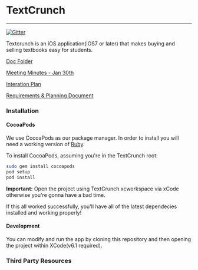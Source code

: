 # TextCrunch
---

[![Gitter](https://badges.gitter.im/Join%20Chat.svg)](https://gitter.im/gcoomber/TextCrunch?utm_source=badge&utm_medium=badge&utm_campaign=pr-badge&utm_content=badge)

Textcrunch is an iOS application(iOS7 or later) that makes buying and selling textbooks easy for students.

[Doc Folder](https://drive.google.com/a/ualberta.ca/?tab=mo#folders/0B3Dml7eFPSQ-cnJ2TVFNdmhtU2s)

[Meeting Minutes - Jan 30th](https://docs.google.com/document/d/11F-L3x2ccZE2GWCgL6mIrnn2eDma-uQzakEOv66Hdhg/edit?usp=sharing)

[Interation Plan](https://docs.google.com/spreadsheets/d/1stDzi9Jg7wkI0EvA0Bl5i-6_2FDbe8f8oR2sb_0ZHO4/edit?usp=sharing)

[Requirements & Planning Document](https://docs.google.com/a/ualberta.ca/document/d/1bmjq_dkj4x_Q1tWqtzVzgbF_mbeWVTM-F2QmuKVp4K0/edit#heading=h.rf5nc6mi4le2)

### Installation

#### CocoaPods

We use CocoaPods as our package manager. In order to install you will need
a working version of
[Ruby](https://www.ruby-lang.org/en/documentation/installation/).

To install CocoaPods, assuming you're in the TextCrunch root:

```bash
sudo gem install cocoapods
pod setup
pod install
```
**Important:** Open the project using TextCrunch.xcworkspace via xCode
otherwise you're gonna have a bad time.

If this all worked successfully, you'll have all of the latest dependecies
installed and working properly!


#### Development

You can modify and run the app by cloning this repository and then opening the project within XCode(v6.1 required).

### Third Party Resources
